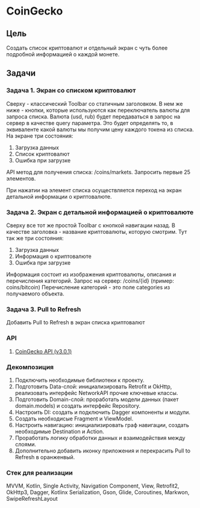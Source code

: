 # CoinGecko

## Цель
Создать список криптовалют и отдельный экран с чуть более подробной информацией о каждой монете.

## Задачи
### Задача 1. Экран со списком криптовалют
Сверху - классический Toolbar со статичным заголовком. В нем же ниже - кнопки, которые используются как переключатель валюты для запроса списка. Валюта (usd, rub) будет передаваться в запрос на сервер в качестве query параметра. Это будет определять то, в эквиваленте какой валюты мы получим цену каждого токена из списка. На экране три состояния:

1. Загрузка данных
2. Список криптовалют
3. Ошибка при загрузке

API метод для получения списка: /coins/markets. Запросить первые 25 элементов.

При нажатии на элемент списка осуществляется переход на экран детальной информации о криптовалюте.

### Задача 2. Экран с детальной информацией о криптовалюте
Сверху все тот же простой Toolbar с кнопкой навигации назад. В качестве заголовка - название криптовалюты, которую смотрим. Тут так же три состояния:

1. Загрузка данных
2. Информация о криптовалюте
3. Ошибка при загрузке

Информация состоит из изображения криптовалюты, описания и перечисления категорий. Запрос на сервер: /coins/{id} (пример: coins/bitcoin) Перечисление категорий - это поле categories из получаемого объекта.

### Задача 3. Pull to Refresh
Добавить Pull to Refresh в экран списка криптовалют

### API
1. [CoinGecko API (v3.0.1)](https://docs.coingecko.com/v3.0.1/reference/endpoint-overview)

### Декомпозиция
1. Подключить необходимые библиотеки к проекту.
2. Подготовить Data-слой: инициализировать Retrofit и OkHttp, реализовать интерфейс NetworkAPI прочие ключевые классы.
3. Подготовить Domain-слой: проработать модели данных (пакет domain.models) и создать интерфейс Repository.
4. Настроить DI: создать и подключить Dagger компоненты и модули.
5. Создать необходисые Fragment и ViewModel.
6. Настроить навигацию: инициализировать граф навигации, создать необходимые Destination и Action.
7. Проработать логику обработки данных и взаимодействия между слоями.
8. Дополнительно добавить иконку приложения и перекрасить Pull to Refresh в оранженвый.

### Стек для реализации
MVVM, Kotlin, Single Activity, Navigation Component, View, Retrofit2, OkHttp3, Dagger, Kotlinx Serialization, Gson, Glide, Coroutines, Markwon, SwipeRefreshLayout
